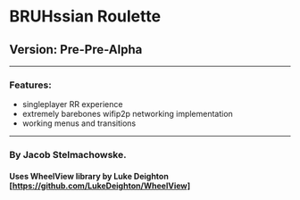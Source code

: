 # BRUHssian Roulette
## Version: Pre-Pre-Alpha

---

### Features:
 - singleplayer RR experience
 - extremely barebones wifip2p networking implementation
 - working menus and transitions
 
---
 
### By Jacob Stelmachowske.  
 
#### Uses WheelView library by Luke Deighton [https://github.com/LukeDeighton/WheelView]
